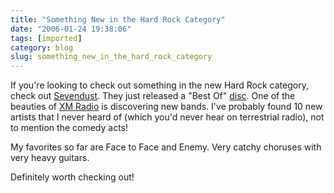 ```yaml
---
title: "Something New in the Hard Rock Category"
date: "2006-01-24 19:38:06"
tags: [imported]
category: blog
slug: something_new_in_the_hard_rock_category
---
```


If you're looking to check out something in the new Hard Rock category, check out <a title="Sevendust" href="https://www.sevendust.com/">Sevendust</a>. They just released a "Best Of" <a title="@ Amazon" href="https://www.amazon.com/gp/product/B000C2G2TO/sr=1-2/qid=1138157578/ref=pd_bbs_2/103-3482693-3975003?%5Fencoding=UTF8">disc</a>. One of the beauties of <a title="My savior during commutes!" href="https://www.xmradio.com">XM Radio</a> is discovering new bands. I've probably found 10 new artists that I never heard of (which you'd never hear on terrestrial radio), not to mention the comedy acts!

My favorites so far are Face to Face and Enemy. Very catchy choruses with very heavy guitars.

Definitely worth checking out!
